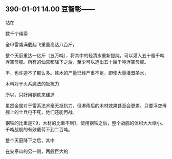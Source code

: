 ## 390-01-01 14.00 豆智彰——

站在

数千个绳索

全甲雷鹰满载起飞重量高达八百斤，




整个天庭重达一亿斤（五万吨），将其中的轻清水重新提纯，可以灌入五十艘千吨浮空母舰。所有的仙宫都降下之后，至少可以造出五十艘千吨浮空母舰。

不，也许造不了那么多。铁木的产量已经严重不足，即使大量灌溉圣水，

木料对于火系魔法的抵抗力

所以，只好用钢铁来建造

虽然金属对于雷系法术毫无抵抗力，但淋雨后的木材效果甚至会更差。只要浮空母舰上的士兵电不死，他们还能再战。

钢铁的比重是7.9，木材的比重不到1，使用钢铁之后，整个战舰的体积大大缩小。千吨战舰的有效载荷不到二百吨。

整个天庭降下之后，其中

在安泰山的另一侧，两艘巨大的